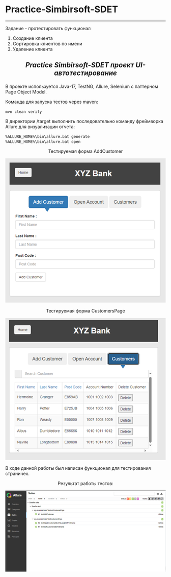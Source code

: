 # Practice-Simbirsoft-SDET

----

Задание - протестировать функционал
1. Создание клиента
2. Сортировка клиентов по имени
3. Удаление клиента

***<p style="text-align: center;">Practice Simbirsoft-SDET  проект UI-автотестирование</p>***
-


В проекте используется Java-17, TestNG, Allure, Selenium с паттерном Page Object Model.

Команда для запуска тестов через maven:
```shell
mvn clean verify
```
В директории /target выполнить последовательно команду фреймворка Allure для визуализации отчета:
```shell
%ALLURE_HOME%\bin\allure.bat generate
%ALLURE_HOME%\bin\allure.bat open
```
<p style="text-align: center;">Тестируемая форма AddCustomer</p>

![TestingAddCustomerPage.png](src%2Ftest%2Fresources%2Fpictures%2FTestingAddCustomerPage.png)

<p style="text-align: center;">Тестируемая форма CustomersPage</p>

![TestingCustomersPage.png](src%2Ftest%2Fresources%2Fpictures%2FTestingCustomersPage.png)

В ходе данной работы был написан функционал для тестирования страничек.

<p style="text-align: center;">Результат работы тестов:</p>

![AllureReport.png](src%2Ftest%2Fresources%2Fpictures%2FAllureReport.png)